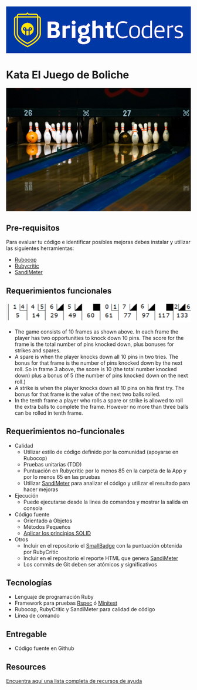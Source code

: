 ![BrightCoders Logo](img/logo-bc.png)

# Kata El Juego de Boliche
![cover](img/cover.jpg)

## Pre-requisitos
Para evaluar tu código e identificar posibles mejoras debes instalar y utilizar las siguientes herramientas:

- [Rubocop](https://brightcoder.gitbook.io/handbook/recursos/ruby-on-rails/rubocop)
- [Rubycritic](https://brightcoder.gitbook.io/handbook/recursos/ruby-on-rails/rubycritic)
- [SandiMeter](https://github.com/makaroni4/sandi_meter)

## Requerimientos funcionales
![Bowling score](img/bowling.png) 

- The game consists of 10 frames as shown above. In each frame the player has two opportunities to knock down 10 pins. The score for the frame is the total number of pins knocked down, plus bonuses for strikes and spares.
- A spare is when the player knocks down all 10 pins in two tries. The bonus for that frame is the number of pins knocked down by the next roll. So in frame 3 above, the score is 10 (the total number knocked down) plus a bonus of 5 (the number of pins knocked down on the next roll.)
- A strike is when the player knocks down all 10 pins on his first try. The bonus for that frame is the value of the next two balls rolled.
- In the tenth frame a player who rolls a spare or strike is allowed to roll the extra balls to complete the frame. However no more than three balls can be rolled in tenth frame.

## Requerimientos no-funcionales
- Calidad
  - Utilizar estilo de código definido por la comunidad (apoyarse en Rubocop)
  - Pruebas unitarias (TDD)
  - Puntuación en Rubycritic por lo menos 85 en la carpeta de la App y por lo menos 65 en las pruebas
  - Utilizar [SandiMeter](https://github.com/makaroni4/sandi_meter) para analizar el código y utilizar el resultado para hacer mejoras
- Ejecución
  - Puede ejecutarse desde la linea de comandos y mostrar la salida en consola
- Código fuente
  - Orientado a Objetos 
  - Métodos Pequeños
  - [Aplicar los principios SOLID](https://rubygarage.org/blog/solid-principles-of-ood)
- Otros
  - Incluir en el repositorio el [SmallBadge](https://github.com/jorge27/tutorial-rubycritic-small-badge) con la puntuación obtenida por RubyCritic
  - Incluir en el repositorio el reporte HTML que genera [SandiMeter](https://github.com/makaroni4/sandi_meter)
  - Los commits de Git deben ser atómicos y significativos

## Tecnologías
- Lenguaje de programación Ruby
- Framework para pruebas [Rspec](https://rspec.info/) ó [Minitest](https://github.com/seattlerb/minitest)
- Rubocop, RubyCritic y SandiMeter para calidad de código
- Línea de comando

## Entregable
- Código fuente en Github

## Resources
[Encuentra aquí una lista completa de recursos de ayuda](https://github.com/bright-coders/commons/tree/master/topics/resources)

